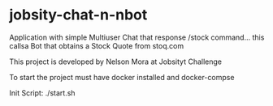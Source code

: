 # jobsity-chat-n-nbot

Application with simple Multiuser Chat that response /stock command... this callsa Bot that obtains a Stock Quote from stoq.com

This project is developed by Nelson Mora at Jobsityt Challenge

To start the project must have docker installed and docker-compse

Init Script: 
./start.sh